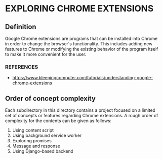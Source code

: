 # EXPLORING CHROME EXTENSIONS
## Definition
Google Chrome extensions are programs that can be installed into Chrome in order to change the browser's functionality. This includes adding new features to Chrome or modifying the existing behavior of the program itself to make it more convenient for the user.

### REFERENCES
- https://www.bleepingcomputer.com/tutorials/understanding-google-chrome-extensions

## Order of concept complexity
Each subdirectory in this directory contains a project focused on a limited set of concepts or features regarding Chrome extensions. A rough order of complexity for the contents can be given as follows:

1. Using content script
2. Using background service worker
3. Exploring promises
4. Message and response
5. Using Django-based backend
